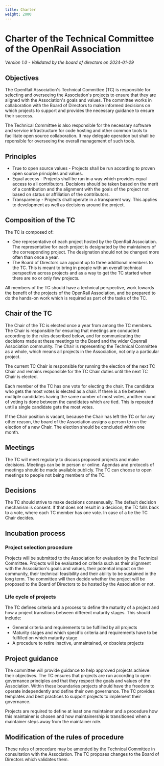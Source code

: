 ```yaml
---
title: Charter
weight: 2000
---
```

# Charter of the Technical Committee of the OpenRail Association

*Version 1.0 - Validated by the board of directors on 2024-01-29*

## Objectives

The OpenRail Association's Technical Committee (TC) is responsible for selecting and overseeing the Association's projects to ensure that they are aligned with the Association's goals and values. The committee works in collaboration with the Board of Directors to make informed decisions on which projects to support and provides the necessary guidance to ensure their success.

The Technical Committee is also responsible for the necessary software and service infrastructure for code hosting and other common tools to facilitate open source collaboration. It may delegate operation but shall be reponsible for overseeing the overall management of such tools.

## Principles

* True to open source values - Projects shall be run according to proven open source principles and values.
* Equal access - Projects shall be run in a way which provides equal access to all contributors. Decisions should be taken based on the merit of a contribution and the alignment with the goals of the project not based on status or affiliation of the contributors.
* Transparency - Projects shall operate in a transparent way. This applies to development as well as decisions around the project.

## Composition of the TC

The TC is composed of:
* One representative of each project hosted by the OpenRail Association. The representative for each project is designated by the maintainers of the corresponding project. The designation should not be changed more often than once a year.
* The Board of Directors can appoint up to three additional members to the TC. This is meant to bring in people with an overall technical perspective across projects and as a way to get the TC started when there are no or only few projects.

All members of the TC should have a technical perspective, work towards the benefit of the projects of the OpenRail Association, and be prepared to do the hands-on work which is required as part of the tasks of the TC.

## Chair of the TC

The Chair of the TC is elected once a year from among the TC members. The Chair is responsible for ensuring that meetings are conducted according to the rules described below, and for communicating the decisions made at these meetings to the Board and the wider Openrail Association community. The Chair is representing the Technical Committee as a whole, which means all projects in the Association, not only a particular project.

The current TC Chair is responsible for running the election of the next TC Chair and remains responsible for the TC Chair duties until the next TC Chair is elected.

Each member of the TC has one vote for electing the chair. The candidate who gets the most votes is elected as a chair. If there is a tie between multiple candidates having the same number of most votes, another round of voting is done between the candidates which are tied. This is repeated until a single candidate gets the most votes.

If the Chair position is vacant, because the Chair has left the TC or for any other reason, the board of the Association assigns a person to run the election of a new Chair. The election should be concluded within one month.

## Meetings

The TC will meet regularly to discuss proposed projects and make decisions. Meetings can be in person or online. Agendas and protocols of meetings should be made available publicly. The TC can choose to open meetings to people not being members of the TC.

## Decisions

The TC should strive to make decisions consensually. The default decision mechanism is consent. If that does not result in a decision, the TC falls back to a vote, where each TC member has one vote. In case of a tie the TC Chair decides.

## Incubation process 

### Project selection procedure

Projects will be submitted to the Association for evaluation by the Technical Committee. Projects will be evaluated on criteria such as their alignment with the Association's goals and values, their potential impact on the community, their technical feasibility and their ability to be sustained in the long term. The committee will then decide whether the project will be proposed to the Board of Directors to be hosted by the Association or not.

### Life cycle of projects

The TC defines criteria and a process to define the maturity of a project and how a project transitions between different maturity stages. This should include:

* General criteria and requirements to be fulfilled by all projects
* Maturity stages and which specific criteria and requirements have to be fulfilled on which maturity stage
* A procedure to retire inactive, unmaintained, or obsolete projects

## Project guidance

The committee will provide guidance to help approved projects achieve their objectives. The TC ensures that projects are run according to open governance principles and that they respect the goals and values of the Association. Within these boundaries projects should have the freedom to operate independently and define their own governance. The TC provides templates and best practices to support projects to implement their governance.

Projects are required to define at least one maintainer and a procedure how this maintainer is chosen and how maintainership is transitioned when a maintainer steps away from the maintainer role.

## Modification of the rules of procedure

These rules of procedure may be amended by the Technical Committee in consultation with the Association. The TC proposes changes to the Board of Directors which validates them.
